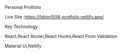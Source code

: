 Personal Protfolio

Live Site :https://fahim1556-protfolio.netlify.app/

Key Technology :

React,React Router,React Hooks,React From Validation

Material Ui,Netlify
